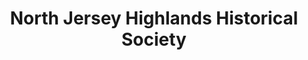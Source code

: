 ---
layout: repo
title: "North Jersey Highlands Historical Society"
id: 12851
permalink: repos/12851/
---
